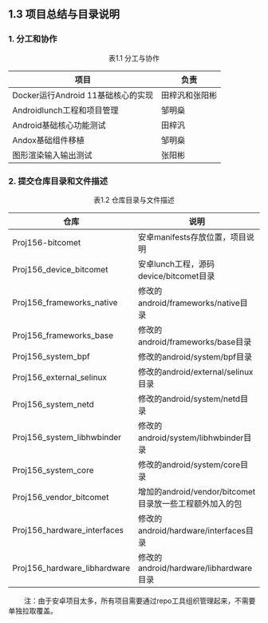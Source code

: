 ## 1.3 项目总结与目录说明
### 1. 分工和协作  

<center>表1.1 分工与协作</center>

| 项目 | 负责 |
| ---- | ---- |
| Docker运行Android 11基础核心的实现| 田梓汎和张阳彬 |
| Androidlunch工程和项目管理 | 邹明燊 |
| Android基础核心功能测试 | 田梓汎 |
| Andox基础组件移植 | 邹明燊 |
| 图形渲染输入输出测试 | 张阳彬 |
### 2. 提交仓库目录和文件描述  

<center>表1.2 仓库目录与文件描述</center>

| 仓库 | 说明|
| ------ | ------ |
| Proj156-bitcomet | 安卓manifests存放位置，项目说明 |
| Proj156_device_bitcomet | 安卓lunch工程，源码device/bitcomet目录 |
| Proj156_frameworks_native | 修改的android/frameworks/native目录 |
| Proj156_frameworks_base   | 修改的android/frameworks/base目录 |
| Proj156_system_bpf | 修改的android/system/bpf目录 |
| Proj156_external_selinux | 修改的android/external/selinux目录 |
| Proj156_system_netd | 修改的android/system/netd目录 |
| Proj156_system_libhwbinder | 修改的android/system/libhwbinder目录 |
| Proj156_system_core | 修改的android/system/core目录 |
| Proj156_vendor_bitcomet | 增加的android/vendor/bitcomet目录放一些工程额外加入的包 |
| Proj156_hardware_interfaces | 修改的android/hardware/interfaces目录 |
| Proj156_hardware_libhardware | 修改的android/hardware/libhardware目录 |

&nbsp;&nbsp;&nbsp;&nbsp;&nbsp;&nbsp;&nbsp;&nbsp;注：由于安卓项目太多，所有项目需要通过repo工具组织管理起来，不需要单独拉取覆盖。  
